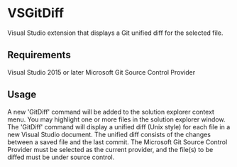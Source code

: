 # VSGitDiff
Visual Studio extension that displays a Git unified diff for the selected file.

## Requirements ##
Visual Studio 2015 or later
Microsoft Git Source Control Provider

## Usage ##
A new 'GitDiff' command will be added to the solution explorer context menu. You may highlight one or more files in the solution explorer window. The 'GitDiff' command will display a unified diff (Unix style) for each file in a new Visual Studio document. The unified diff consists of the changes between a saved file and the last commit. The Microsoft Git Source Control Provider must be selected as the current provider, and the file(s) to be diffed must be under source control.
